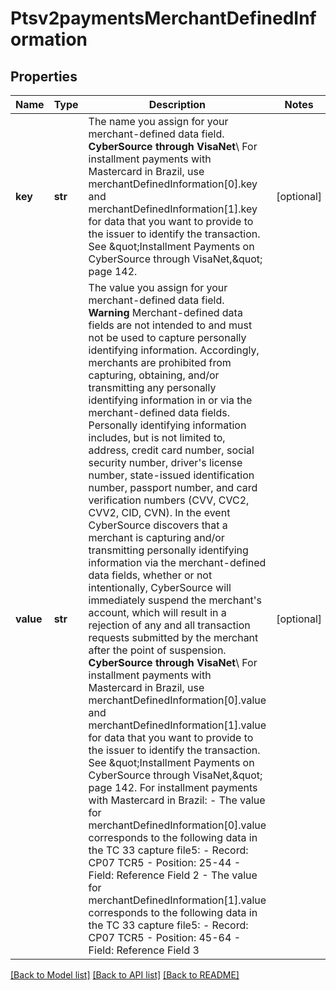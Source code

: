 # Ptsv2paymentsMerchantDefinedInformation

## Properties
Name | Type | Description | Notes
------------ | ------------- | ------------- | -------------
**key** | **str** | The name you assign for your merchant-defined data field.  **CyberSource through VisaNet**\\ For installment payments with Mastercard in Brazil, use merchantDefinedInformation[0].key and merchantDefinedInformation[1].key for data that you want to provide to the issuer to identify the transaction.  See \&quot;Installment Payments on CyberSource through VisaNet,\&quot; page 142.  | [optional] 
**value** | **str** | The value you assign for your merchant-defined data field.  **Warning** Merchant-defined data fields are not intended to and must not be used to capture personally identifying information. Accordingly, merchants are prohibited from capturing, obtaining, and/or transmitting any personally identifying information in or via the merchant-defined data fields. Personally identifying information includes, but is not limited to, address, credit card number, social security number, driver&#39;s license number, state-issued identification number, passport number, and card verification numbers (CVV, CVC2, CVV2, CID, CVN). In the event CyberSource discovers that a merchant is capturing and/or transmitting personally identifying information via the merchant-defined data fields, whether or not intentionally, CyberSource will immediately suspend the merchant&#39;s account, which will result in a rejection of any and all transaction requests submitted by the merchant after the point of suspension.  **CyberSource through VisaNet**\\ For installment payments with Mastercard in Brazil, use merchantDefinedInformation[0].value and merchantDefinedInformation[1].value for data that you want to provide to the issuer to identify the transaction.  See \&quot;Installment Payments on CyberSource through VisaNet,\&quot; page 142.  For installment payments with Mastercard in Brazil: - The value for merchantDefinedInformation[0].value corresponds to the following data in the TC 33 capture file5:   - Record: CP07 TCR5   - Position: 25-44   - Field: Reference Field 2 - The value for merchantDefinedInformation[1].value corresponds to the following data in the TC 33 capture file5:   - Record: CP07 TCR5   - Position: 45-64   - Field: Reference Field 3  | [optional] 

[[Back to Model list]](../README.md#documentation-for-models) [[Back to API list]](../README.md#documentation-for-api-endpoints) [[Back to README]](../README.md)


